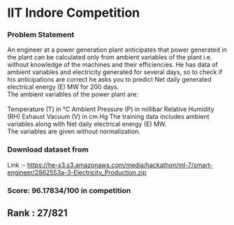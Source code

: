 # IIT Indore Competition

### Problem Statement

An engineer at a power generation plant anticipates that power generated in the plant can be calculated only from ambient variables of the plant i.e. without knowledge of the machines and their efficiencies. He has data of ambient variables and electricity generated for several days, so to check if his anticipations are correct he asks you to predict Net daily generated electrical energy (E) MW for 200 days. 
<br/>
The ambient variables of the power plant are:
<br/>
<br/>
Temperature (T) in °C
Ambient Pressure (P) in millibar
Relative Humidity (RH)
Exhaust Vacuum (V) in cm Hg
The training data includes ambient variables along with Net daily electrical energy (E) MW.
<br/>
The variables are given without normalization.

### Download dataset from

Link :- https://he-s3.s3.amazonaws.com/media/hackathon/ml-7/smart-engineer/2862553a-3-Electricity_Production.zip

### Score: 96.17834/100 in competition 

## Rank : 27/821

